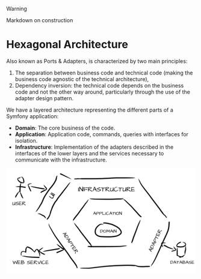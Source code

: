 >[!WARNING]
> Markdown on construction

# Hexagonal Architecture

Also known as Ports & Adapters, is characterized by two main principles:

1. The separation between business code and technical code (making the business code agnostic of the technical architecture),
2. Dependency inversion: the technical code depends on the business code and not the other way around, particularly through the use of the adapter design pattern.

We have a layered architecture representing the different parts of a Symfony application:

- **Domain**: The core business of the code.
- **Application**: Application code, commands, queries with interfaces for isolation.
- **Infrastructure**: Implementation of the adapters described in the interfaces of the lower layers and the services necessary to communicate with the infrastructure.

![Hexagonal Architecture](./hexa.png)
